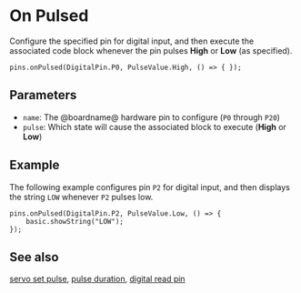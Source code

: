 # On Pulsed

Configure the specified pin for digital input, and then execute the associated code block whenever the pin pulses **High** or **Low** (as specified).

```sig
pins.onPulsed(DigitalPin.P0, PulseValue.High, () => { });
```

## Parameters

* `name`: The @boardname@ hardware pin to configure (`P0` through `P20`)
* `pulse`: Which state will cause the associated block to execute (**High** or **Low**)

## Example

The following example configures pin `P2` for digital input, and then displays the string `LOW` whenever `P2` pulses low.

```blocks
pins.onPulsed(DigitalPin.P2, PulseValue.Low, () => {
    basic.showString("LOW");
});
```

## See also

[servo set pulse](/reference/pins/servo-set-pulse), [pulse duration](/reference/pins/pulse-duration), [digital read pin](/reference/pins/digital-read-pin)